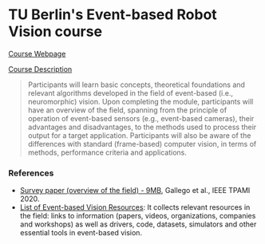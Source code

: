 # TU Berlin's Event-based Robot Vision course

[Course Webpage](https://sites.google.com/view/guillermogallego/teaching/event-based-robot-vision)

[Course Description](https://drive.google.com/file/d/1oGUnvcIwhG9xNmy1mDmNSSrlRdf9Rhgf/view)

> Participants will learn basic concepts, theoretical foundations and relevant
> algorithms developed in the field of event-based (i.e., neuromorphic) vision.
> Upon completing the module, participants will have an overview of the field,
> spanning from the principle of operation of event-based sensors (e.g.,
> event-based cameras), their advantages and disadvantages, to the methods used
> to process their output for a target application. Participants will also be
> aware of the differences with standard (frame-based) computer vision, in terms
> of methods, performance criteria and applications.

### References

- [Survey paper (overview of the field) - 9MB](https://www.google.com/url?q=https%3A%2F%2Farxiv.org%2Fpdf%2F1904.08405.pdf&sa=D&sntz=1&usg=AOvVaw2SQhZyYjlpKOqIs0UexrOq), Gallego et al., IEEE TPAMI 2020.
- [List of Event-based Vision Resources](https://sites.google.com/view/guillermogallego/teaching/event-based-robot-vision): It collects relevant resources in the
  field: links to information (papers, videos, organizations, companies and
  workshops) as well as drivers, code, datasets, simulators and other essential
  tools in event-based vision.
